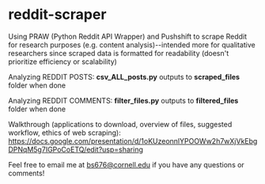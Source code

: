 # reddit-scraper
Using PRAW (Python Reddit API Wrapper) and Pushshift to scrape Reddit for research purposes (e.g. content analysis)--intended more for qualitative researchers since scraped data is formatted for readability (doesn't prioritize efficiency or scalability)

Analyzing REDDIT POSTS: **csv_ALL_posts.py** outputs to **scraped_files** folder when done

Analyzing REDDIT COMMENTS: **filter_files.py** outputs to **filtered_files** folder when done

Walkthrough (applications to download, overview of files, suggested workflow, ethics of web scraping): 
https://docs.google.com/presentation/d/1oKUzeonnlYPOOWw2h7wXjVkEbgDPNqM5g7IGPoCoETQ/edit?usp=sharing 

Feel free to email me at bs676@cornell.edu if you have any questions or comments!
